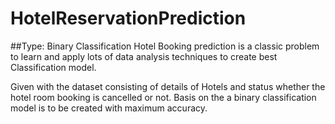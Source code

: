 # HotelReservationPrediction

##Type: 
Binary Classification Hotel Booking prediction is a classic problem to learn and apply lots of data analysis techniques to create best Classification model.

Given with the dataset consisting of details of Hotels and status whether the hotel room booking is cancelled or not. Basis on the a binary classification model is to be created with maximum accuracy.
